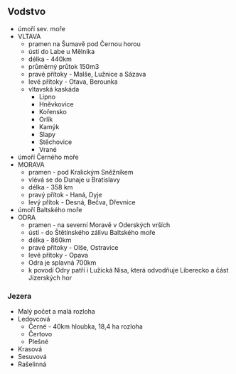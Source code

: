 ## Vodstvo

- úmoří sev. moře
- VLTAVA
  - pramen na Šumavě pod Černou horou
  - ústí do Labe u Mělníka
  - délka - 440km
  - průměrný průtok 150m3
  - pravé přítoky - Malše, Lužnice a Sázava
  - levé přítoky - Otava, Berounka
  - vltavská kaskáda
    - Lipno
    - Hněvkovice
    - Kořensko
    - Orlík
    - Kamýk
    - Slapy
    - Stěchovice
    - Vrané
- úmoří Černého moře
- MORAVA
  - pramen - pod Kralickým Sněžníkem
  - vlévá se do Dunaje u Bratislavy
  - délka - 358 km
  - pravý přítok - Haná, Dyje
  - levý přítok - Desná, Bečva, Dřevnice
- úmoří Baltského moře
- ODRA
  - pramen - na severní Moravě v Oderských vrších
  - ústí - do Štětínského zálivu Baltského moře
  - délka - 860km
  - pravé přítoky - Olše, Ostravice
  - levé přítoky - Opava
  - Odra je splavná 700km
  - k povodí Odry patří i Lužická Nisa, která odvodňuje Liberecko a část Jizerských hor

### Jezera

- Malý počet a malá rozloha
- Ledovcová
  - Černé - 40km hloubka, 18,4 ha rozloha
  - Čertovo
  - Plešné
- Krasová
- Sesuvová
- Rašelinná
